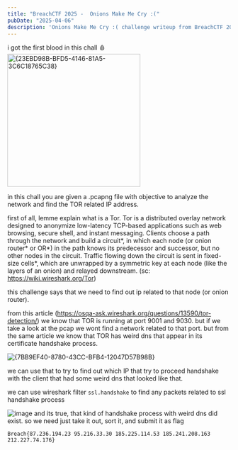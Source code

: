 ```yaml
---
title: "BreachCTF 2025 -  Onions Make Me Cry :("
pubDate: "2025-04-06"
description: 'Onions Make Me Cry :( challenge writeup from BreachCTF 2025'
---
```


i got the first blood in this chall 🩸
<img src="https://hackmd.io/_uploads/SkyimuJCJe.png" alt="{23EBD98B-BFD5-4146-81A5-3C6C18765C38}" width="300"/>

in this chall you are given a .pcapng file with objective to analyze the network and find the TOR related IP address.

first of all, lemme explain what is a Tor. Tor is a distributed overlay network designed to anonymize low-latency TCP-based applications such as web browsing, secure shell, and instant messaging. Clients choose a path through the network and build a circuit*, in which each node (or onion router* or OR*) in the path knows its predecessor and successor, but no other nodes in the circuit. Traffic flowing down the circuit is sent in fixed-size cells*, which are unwrapped by a symmetric key at each node (like the layers of an onion) and relayed downstream. (sc: https://wiki.wireshark.org/Tor)

this challenge says that we need to find out ip related to that node (or onion router).

from this article (https://osqa-ask.wireshark.org/questions/13590/tor-detection/) we know that TOR is running at port 9001 and 9030. but if we take a look at the pcap we wont find a network related to that port. but from the same article we know that TOR has weird dns that appear in its certificate handshake process.

![{7BB9EF40-8780-43CC-BFB4-12047D57B98B}](https://hackmd.io/_uploads/HyiwV_yRkg.png)

we can use that to try to find out which IP that try to proceed handshake with the client that had some weird dns that looked like that.

we can use wireshark filter `ssl.handshake` to find any packets related to ssl handshake process

![image](https://hackmd.io/_uploads/BkdvrOJRJg.png)
and its true, that kind of handshake process with weird dns did exist. so we need just take it out, sort it, and submit it as flag

`Breach{87.236.194.23 95.216.33.30 185.225.114.53 185.241.208.163 212.227.74.176}`